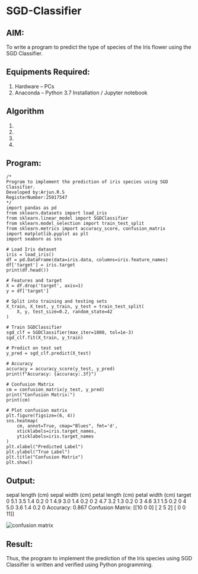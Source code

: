 # SGD-Classifier
## AIM:
To write a program to predict the type of species of the Iris flower using the SGD Classifier.

## Equipments Required:
1. Hardware – PCs
2. Anaconda – Python 3.7 Installation / Jupyter notebook

## Algorithm
1. 
2. 
3. 
4. 

## Program:
```
/*
Program to implement the prediction of iris species using SGD Classifier.
Developed by:Arjun.R.S
RegisterNumber:25017547  
*/
import pandas as pd
from sklearn.datasets import load_iris
from sklearn.linear_model import SGDClassifier
from sklearn.model_selection import train_test_split
from sklearn.metrics import accuracy_score, confusion_matrix
import matplotlib.pyplot as plt
import seaborn as sns

# Load Iris dataset
iris = load_iris()
df = pd.DataFrame(data=iris.data, columns=iris.feature_names)
df['target'] = iris.target
print(df.head())

# Features and target
X = df.drop('target', axis=1)
y = df['target']

# Split into training and testing sets
X_train, X_test, y_train, y_test = train_test_split(
    X, y, test_size=0.2, random_state=42
)

# Train SGDClassifier
sgd_clf = SGDClassifier(max_iter=1000, tol=1e-3)
sgd_clf.fit(X_train, y_train)

# Predict on test set
y_pred = sgd_clf.predict(X_test)

# Accuracy
accuracy = accuracy_score(y_test, y_pred)
print(f"Accuracy: {accuracy:.3f}")

# Confusion Matrix
cm = confusion_matrix(y_test, y_pred)
print("Confusion Matrix:")
print(cm)

# Plot confusion matrix
plt.figure(figsize=(6, 4))
sns.heatmap(
    cm, annot=True, cmap="Blues", fmt='d',
    xticklabels=iris.target_names,
    yticklabels=iris.target_names
)
plt.xlabel("Predicted Label")
plt.ylabel("True Label")
plt.title("Confusion Matrix")
plt.show()
```

## Output:
   sepal length (cm)  sepal width (cm)  petal length (cm)  petal width (cm)  target
0                5.1               3.5                1.4               0.2       0
1                4.9               3.0                1.4               0.2       0
2                4.7               3.2                1.3               0.2       0
3                4.6               3.1                1.5               0.2       0
4                5.0               3.6                1.4               0.2       0
Accuracy: 0.867
Confusion Matrix:
[[10  0  0]
 [ 2  5  2]
 [ 0  0 11]]

![confusion matrix](https://github.com/user-attachments/assets/f9132ec1-83f5-4aaf-a2ca-68541860519c)


## Result:
Thus, the program to implement the prediction of the Iris species using SGD Classifier is written and verified using Python programming.
